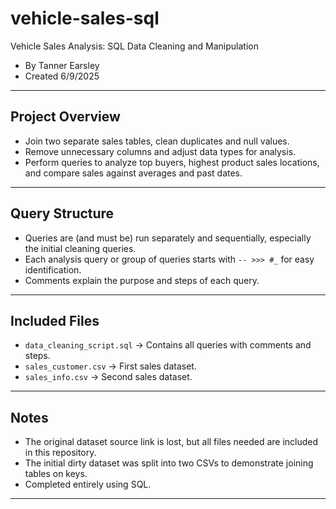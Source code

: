# vehicle-sales-sql
Vehicle Sales Analysis: SQL Data Cleaning and Manipulation  
- By Tanner Earsley  
- Created 6/9/2025

---

## Project Overview
- Join two separate sales tables, clean duplicates and null values.  
- Remove unnecessary columns and adjust data types for analysis.  
- Perform queries to analyze top buyers, highest product sales locations, and compare sales against averages and past dates.

---

## Query Structure
- Queries are (and must be) run separately and sequentially, especially the initial cleaning queries.  
- Each analysis query or group of queries starts with `-- >>> #_` for easy identification.  
- Comments explain the purpose and steps of each query.

---

## Included Files
- `data_cleaning_script.sql` → Contains all queries with comments and steps.  
- `sales_customer.csv` → First sales dataset.  
- `sales_info.csv` → Second sales dataset.

---

## Notes
- The original dataset source link is lost, but all files needed are included in this repository.  
- The initial dirty dataset was split into two CSVs to demonstrate joining tables on keys.  
- Completed entirely using SQL.

---
